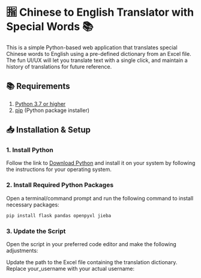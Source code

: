 # 🈯 Chinese to English Translator with Special Words 📚

This is a simple Python-based web application that translates special Chinese words to English using a pre-defined dictionary from an Excel file. The fun UI/UX will let you translate text with a single click, and maintain a history of translations for future reference. 

## 📚 Requirements

1. [Python 3.7 or higher](https://www.python.org/downloads/)
2. [pip](https://pip.pypa.io/en/stable/installation/) (Python package installer)

## 📥 Installation & Setup

### 1. Install Python

Follow the link to [Download Python](https://www.python.org/downloads/) and install it on your system by following the instructions for your operating system.

### 2. Install Required Python Packages

Open a terminal/command prompt and run the following command to install necessary packages:

```bash
pip install flask pandas openpyxl jieba
```

### 3. Update the Script
Open the script in your preferred code editor and make the following adjustments:

Update the path to the Excel file containing the translation dictionary. Replace your_username with your actual username:

